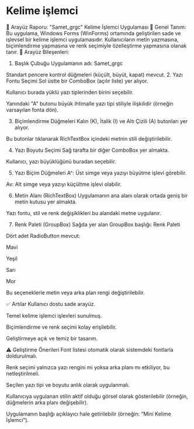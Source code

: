 # Kelime işlemci
📄 Arayüz Raporu: "Samet_grgc" Kelime İşlemci Uygulaması
🔹 Genel Tanım:
Bu uygulama, Windows Forms (WinForms) ortamında geliştirilen sade ve işlevsel bir kelime işlemci uygulamasıdır. Kullanıcıların metin yazmasına, biçimlendirme yapmasına ve renk seçimiyle özelleştirme yapmasına olanak tanır.
🧩 Arayüz Bileşenleri:
1. Başlık Çubuğu
Uygulamanın adı: Samet_grgc

Standart pencere kontrol düğmeleri (küçült, büyüt, kapat) mevcut.
2. Yazı Fontu Seçimi
Sol üstte bir ComboBox (açılır liste) yer alıyor.

Kullanıcı burada yüklü yazı tiplerinden birini seçebilir.

Yanındaki "A" butonu büyük ihtimalle yazı tipi stiliyle ilişkilidir (örneğin varsayılan fonta dön).

3. Biçimlendirme Düğmeleri
Kalın (K), İtalik (I) ve Altı Çizili (A) butonları yer alıyor.

Bu butonlar tıklanarak RichTextBox içindeki metnin stili değiştirilebilir.

4. Yazı Boyutu Seçimi
Sağ tarafta bir diğer ComboBox yer almakta.

Kullanıcı, yazı büyüklüğünü buradan seçebilir.

5. Yazı Biçim Düğmeleri
A^: Üst simge veya yazıyı büyütme işlevi görebilir.

Av: Alt simge veya yazıyı küçültme işlevi olabilir.

6. Metin Alanı (RichTextBox)
Uygulamanın ana alanı olarak ortada geniş bir metin kutusu yer almakta.

Yazı fontu, stil ve renk değişiklikleri bu alandaki metne uygulanır.

7. Renk Paleti (GroupBox)
Sağda yer alan GroupBox başlığı: Renk Paleti

Dört adet RadioButton mevcut:

Mavi

Yeşil

Sarı

Mor

Bu seçeneklerle metin veya arka plan rengi değiştirilebilir.

✅ Artılar
Kullanıcı dostu sade arayüz.

Temel kelime işlemci işlevleri sunulmuş.

Biçimlendirme ve renk seçimi kolay erişilebilir.

Geliştirmeye açık ve temiz bir tasarım.

⚠️ Geliştirme Önerileri
Font listesi otomatik olarak sistemdeki fontlarla doldurulmalı.

Renk seçimi yalnızca yazı rengini mi yoksa arka planı mı etkiliyor, bu netleştirilmeli.

Seçilen yazı tipi ve boyutu anlık olarak uygulanmalı.

Kullanıcıya uygulanan stilin aktif olduğu görsel olarak gösterilebilir (örneğin, düğmelerin arka planı değişebilir).

Uygulamanın başlığı açıklayıcı hale getirilebilir (örneğin: “Mini Kelime İşlemci”).
